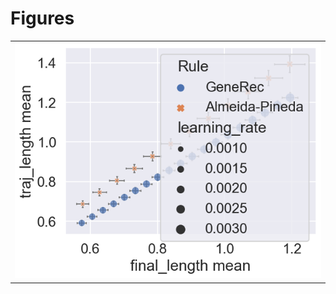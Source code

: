 
# Figures

|                                               |
|:----------------------------------------------|
| ![](./traj-learning-rate-apgr-two-ebars-.png) |
